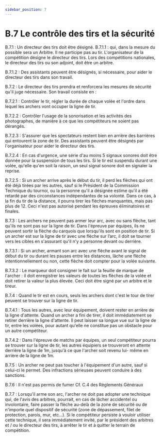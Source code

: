 ```yaml
---
sidebar_position: 7
---
```


# B.7 Le contrôle des tirs et la sécurité

B.7.1 : Un directeur des tirs doit être désigné.
B.7.1.1 : qui, dans la mesure du possible sera un Arbitre. Il ne participe pas au tir.
L'organisateur de la compétition désigne le directeur des tirs. Lors des compétitions nationales, le directeur
des tirs ou son adjoint, doit être un arbitre.

B.7.1.2 : Des assistants peuvent être désignés, si nécessaire, pour aider le directeur des tirs dans son
travail.

B.7.2 : Le directeur des tirs prendra et renforcera les mesures de sécurité qu'il juge nécessaire. Son travail
consiste en :

B.7.2.1 : Contrôler le tir, régler la durée de chaque volée et l'ordre dans lequel les archers vont occuper la
ligne de tir.

B.7.2.2 : Contrôler l'usage de la sonorisation et les activités des photographes, de manière à ce que les
compétiteurs ne soient pas dérangés.

B.7.2.3 : S'assurer que les spectateurs restent bien en arrière des barrières qui entourent la zone de tir.
Des assistants peuvent être désignés par l'organisateur pour aider le directeur des tirs.

B.7.2.4 : En cas d'urgence, une série d'au moins 5 signaux sonores doit être donnée pour la suspension de
tous les tirs. Si le tir est suspendu durant une volée, qu'elle qu'en soit la raison, un seul signal sonore doit
en signaler la reprise.

B.7.2.5 : Si un archer arrive après le début du tir, il perd les flèches qui ont été déjà tirées par les autres,
sauf si le Président de la Commission Technique du tournoi, ou la personne qu'il a désignée estime qu'il a
été retardé par des circonstances indépendantes de sa volonté. Dans ce cas, à la fin du tir de la distance,
il pourra tirer les flèches manquantes, mais pas plus de 12. Ceci n'est pas autorisé pendant les épreuves
éliminatoires et finales.

B.7.3 : Les archers ne peuvent pas armer leur arc, avec ou sans flèche, tant qu'ils ne sont pas sur la ligne
de tir. Dans l'épreuve par équipes, ils ne peuvent sortir la flèche du carquois que lorsqu'ils sont en position
de tir. Si un archer est sur la ligne de tir avec une flèche sur l’arc, il doit se tourner vers les cibles en
s'assurant qu'il n'y a personne devant ou derrière.

B.7.3.1 : Si un archer, armant son arc avec une flèche avant le signal de début du tir ou durant les pauses
entre les distances, lâche une flèche intentionnellement ou non, cette flèche doit compter pour la volée
suivante.

B.7.3.2 : Le marqueur doit consigner le fait sur la feuille de marque de l'archer : il doit enregistrer les valeurs
de toutes les flèches de la volée et doit retirer la valeur la plus élevée. Ceci doit être signé par un arbitre et
le tireur.

B.7.4 : Quand le tir est en cours, seuls les archers dont c'est le tour de tirer peuvent se trouver sur la ligne
de tir.

B.7.4.1 : Tous les autres, avec leur équipement, doivent rester en arrière de la ligne d'attente. Quand un
archer a fini de tirer, il doit immédiatement se retirer derrière la ligne d'attente. Il peut laisser sa longue vue
sur la ligne de tir, entre les volées, pour autant qu'elle ne constitue pas un obstacle pour un autre
compétiteur.

B.7.4.2 : Dans l'épreuve de matchs par équipes, un seul compétiteur pourra se trouver sur la ligne de tir,
les autres équipiers se trouveront en attente derrière la ligne de 1m, jusqu'à ce que l'archer soit revenu lui-
même en arrière de la ligne de 1m.

B.7.5 : Un archer ne peut pas toucher à l'équipement d'un autre, sauf si celui-ci le permet. Des infractions
sérieuses peuvent conduire à des sanctions.

B.7.6 : Il n'est pas permis de fumer Cf. C.4 des Règlements Généraux

B.7.7 : Lorsqu'il arme son arc, l'archer ne doit pas adopter une technique qui, de l'avis des arbitres, pourrait,
en cas de lâcher accidentel ou involontaire, faire passer la flèche au-delà de la zone de sécurité ou de
n'importe quel dispositif de sécurité (zone de dépassement, filet de protection, parois, mur, etc…). Si le
compétiteur persiste à vouloir utiliser cette technique, il sera immédiatement invité, par le président des
arbitres et / ou le directeur des tirs, à arrêter le tir et à quitter le terrain de compétition.
